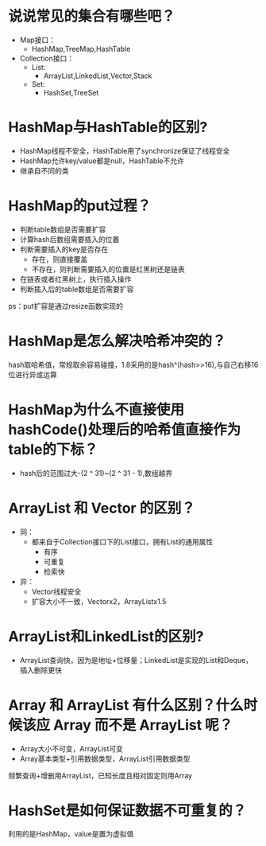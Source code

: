 # 说说常见的集合有哪些吧？
- Map接口：
    - HashMap,TreeMap,HashTable
- Collection接口：
    - List:
        - ArrayList,LinkedList,Vector,Stack
    - Set:
        - HashSet,TreeSet
        
# HashMap与HashTable的区别?
- HashMap线程不安全，HashTable用了synchronize保证了线程安全
- HashMap允许key/value都是null，HashTable不允许
- 继承自不同的类

# HashMap的put过程？
- 判断table数组是否需要扩容
- 计算hash后数组需要插入的位置
- 判断需要插入的key是否存在
    - 存在，则直接覆盖
    - 不存在，则判断需要插入的位置是红黑树还是链表
- 在链表或者红黑树上，执行插入操作
- 判断插入后的table数组是否需要扩容

ps：put扩容是通过resize函数实现的

# HashMap是怎么解决哈希冲突的？
hash取哈希值，常规取余容易碰撞，1.8采用的是hash^(hash>>16),与自己右移16位进行异或运算

# HashMap为什么不直接使用hashCode()处理后的哈希值直接作为table的下标？
- hash后的范围过大-(2 ^ 31)~(2 ^ 31 - 1),数组越界

# ArrayList 和 Vector 的区别？
- 同：
    - 都来自于Collection接口下的List接口，拥有List的通用属性
        - 有序
        - 可重复
        - 检索快
- 异：
    - Vector线程安全
    - 扩容大小不一致，Vectorx2，ArrayListx1.5
    
# ArrayList和LinkedList的区别?
- ArrayList查询快，因为是地址+位移量；LinkedList是实现的List和Deque，插入删除更快

# Array 和 ArrayList 有什么区别？什么时候该应 Array 而不是 ArrayList 呢？
- Array大小不可变，ArrayList可变
- Array基本类型+引用数据类型，ArrayList引用数据类型

频繁查询+增删用ArrayList，已知长度且相对固定则用Array

# HashSet是如何保证数据不可重复的？
利用的是HashMap，value是置为虚拟值